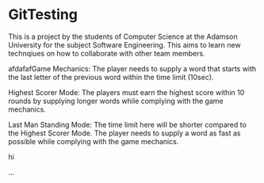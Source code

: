 # GitTesting
 
This is a project by the students of Computer Science at the Adamson University for the subject Software Engineering. This aims to learn new technqiues on how to collaborate with other team members. 

afdafafGame Mechanics:
The player needs to supply a word that starts with the last letter of the previous word within the time limit (10sec).

Highest Scorer Mode:
The players must earn the highest score within 10 rounds by supplying longer words while complying with the game mechanics.

Last Man Standing Mode:
The time limit here will be shorter compared to the Highest Scorer Mode. The player needs to supply a word as fast as possible while complying with the game mechanics.

hi


...